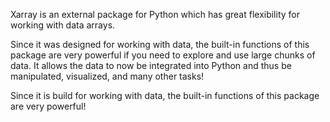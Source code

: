 Xarray is an external package for Python which has great flexibility for working with data arrays.

Since it was designed for working with data, the built-in functions of this package are very powerful if you need to explore and use large chunks of data. It allows the data to now be integrated into Python and thus be manipulated, visualized, and many other tasks!


Since it is build for working with data, the built-in functions of this package are very powerful!
